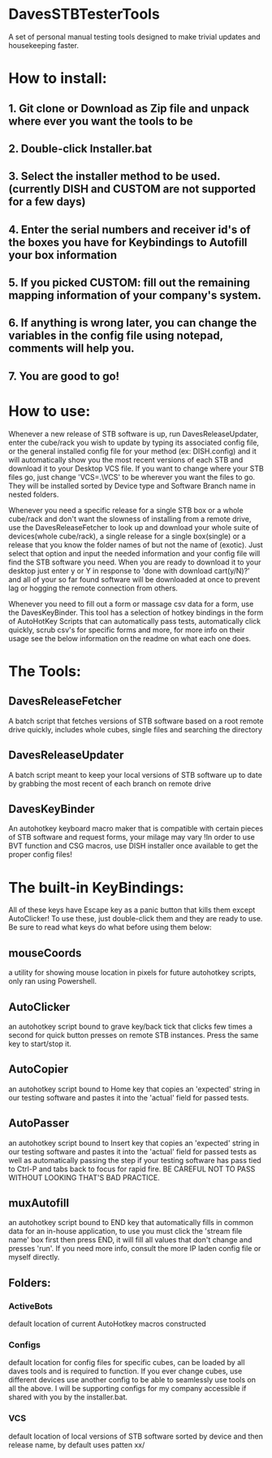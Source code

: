 # DavesSTBTesterTools
A set of personal manual testing tools designed to make trivial updates and housekeeping faster.

# How to install:
## 1. Git clone or Download as Zip file and unpack where ever you want the tools to be
## 2. Double-click Installer.bat
## 3. Select the installer method to be used. (currently DISH and CUSTOM are not supported for a few days)
## 4. Enter the serial numbers and receiver id's of the boxes you have for Keybindings to Autofill your box information
## 5. If you picked CUSTOM: fill out the remaining mapping information of your company's system.
## 6. If anything is wrong later, you can change the variables in the config file using notepad, comments will help you.
## 7. You are good to go!

# How to use:
Whenever a new release of STB software is up, run DavesReleaseUpdater, enter the cube/rack you wish to update by typing its associated config file, or the general installed config file for your method (ex: DISH.config) and it will automatically show you the most recent versions of each STB and download it to your Desktop VCS file. If you want to change where your STB files go, just change 'VCS=.\VCS' to be wherever you want the files to go. They will be installed sorted by Device type and Software Branch name in nested folders.

Whenever you need a specific release for a single STB box or a whole cube/rack and don't want the slowness of installing from a remote drive, use the DavesReleaseFetcher to look up and download your whole suite of devices(whole cube/rack), a single release for a single box(single) or a release that you know the folder names of but not the name of (exotic). Just select that option and input the needed information and your config file will find the STB software you need. When you are ready to download it to your desktop just enter y or Y in response to 'done with download cart(y/N)?' and all of your so far found software will be downloaded at once to prevent lag or hogging the remote connection from others.

Whenever you need to fill out a form or massage csv data for a form, use the DavesKeyBinder. This tool has a selection of hotkey bindings in the form of AutoHotKey Scripts that can automatically pass tests, automatically click quickly, scrub csv's for specific forms and more, for more info on their usage see the below information on the readme on what each one does.

# The Tools:
## DavesReleaseFetcher
A batch script that fetches versions of STB software based on a root remote drive quickly, includes whole cubes, single files and searching the directory


## DavesReleaseUpdater
A batch script meant to keep your local versions of STB software up to date by grabbing the most recent of each branch on remote drive

## DavesKeyBinder
An autohotkey keyboard macro maker that is compatible with certain pieces of STB software and request forms, your milage may vary
!In order to use BVT function and CSG macros, use DISH installer once available to get the proper config files!


# The built-in KeyBindings:
All of these keys have Escape key as a panic button that kills them except AutoClicker!
To use these, just double-click them and they are ready to use. Be sure to read what keys do what before using them below:

## mouseCoords
a utility for showing mouse location in pixels for future autohotkey scripts, only ran using Powershell.

## AutoClicker
an autohotkey script bound to grave key/back tick that clicks few times a second for quick button presses on remote STB instances. Press the same key to start/stop it.

## AutoCopier
an autohotkey script bound to Home key that copies an 'expected' string in our testing software and pastes it into the 'actual' field for passed tests.

## AutoPasser
an autohotkey script bound to Insert key that copies an 'expected' string in our testing software and pastes it into the 'actual' field for passed tests as well as automatically passing the step if your testing software has pass tied to Ctrl-P and tabs back to focus for rapid fire. BE CAREFUL NOT TO PASS WITHOUT LOOKING THAT'S BAD PRACTICE.

## muxAutofill
an autohotkey script bound to END key that automatically fills in common data for an in-house application, to use you must click the 'stream file name' box first then press END, it will fill all values that don't change and presses 'run'. If you need more info, consult the more IP laden config file or myself directly.

## Folders:
### ActiveBots
default location of current AutoHotkey macros constructed
### Configs
default location for config files for specific cubes, can be loaded by all daves tools and is required to function.
If you ever change cubes, use different devices use another config to be able to seamlessly use tools on all the above.
I will be supporting configs for my company accessible if shared with you by the installer.bat.
### VCS
default location of local versions of STB software sorted by device and then release name, by default uses patten <version char><version char>xx/<version char><version char><release char><number>

